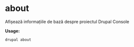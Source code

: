 # about
Afișează informațiile de bază despre proiectul Drupal Console

**Usage:**
```
drupal about
```
